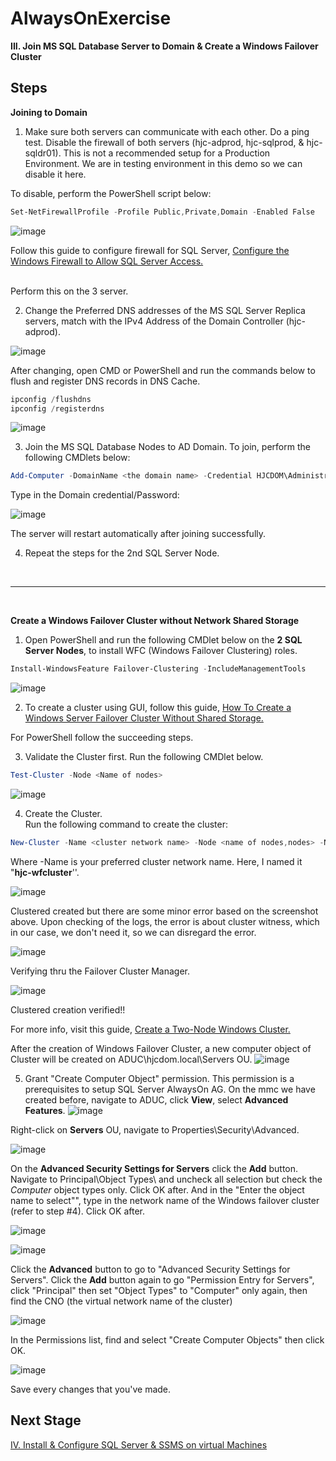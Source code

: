 # AlwaysOnExercise

**III. Join MS SQL Database Server to Domain & Create a Windows Failover Cluster**
<br/>

**Steps**
------------------------------------------------------------------------------------------------------------------------------------
**Joining to Domain**

1. Make sure both servers can communicate with each other. Do a ping test. Disable the firewall of both servers (hjc-adprod, hjc-sqlprod, & hjc-sqldr01). This is not a recommended setup for a Production Environment. We are in testing environment in this demo so we can disable it here. <br/>

To disable, perform the PowerShell script below: <br/>
```PowerShell
Set-NetFirewallProfile -Profile Public,Private,Domain -Enabled False
```
![image](https://user-images.githubusercontent.com/95063830/172056165-32b69b43-f1fd-416e-862f-8e7091b941be.png)
 <br/>
 
Follow this guide to configure firewall for SQL Server, [Configure the Windows Firewall to Allow SQL Server Access.](https://docs.microsoft.com/en-us/sql/sql-server/install/configure-the-windows-firewall-to-allow-sql-server-access?view=sql-server-ver16) <br/>
 <br/>
 
Perform this on the 3 server.

2. Change the Preferred DNS addresses of the MS SQL Server Replica servers, match with the IPv4 Address of the Domain Controller (hjc-adprod). 

![image](https://user-images.githubusercontent.com/95063830/172056382-1406bdb8-7f1e-4d1a-bd51-596b61bb4257.png)

After changing, open CMD or PowerShell and run the commands below to flush and register DNS records in DNS Cache.

```PowerShell
ipconfig /flushdns
ipconfig /registerdns
```
![image](https://user-images.githubusercontent.com/95063830/172056509-06c95782-a0d4-46f1-ba38-432cda8111be.png)

3. Join the MS SQL Database Nodes to AD Domain. To join, perform the following CMDlets below:

```PowerShell
Add-Computer -DomainName <the domain name> -Credential HJCDOM\Administrator  -Restart
```

Type in the Domain credential/Password:

![image](https://user-images.githubusercontent.com/95063830/187055932-e6e3bc39-bb31-4ec4-a5d9-4a11dab709b1.png)


The server will restart automatically after joining successfully.

4. Repeat the steps for the 2nd SQL Server Node. <br/>
<br/>

------------------------------------------------------------------------------------------------------------------------------------
<br/>

**Create a Windows Failover Cluster without Network Shared Storage**

1. Open PowerShell and run the following CMDlet below on the **2 SQL Server Nodes**, to install WFC (Windows Failover Clustering) roles.

```PowerShell
Install-WindowsFeature Failover-Clustering -IncludeManagementTools
```
![image](https://user-images.githubusercontent.com/95063830/172080500-0a3653c2-a109-49fc-9f06-37d1ed2aacd0.png)

2. To create a cluster using GUI, follow this guide, [How To Create a Windows Server Failover Cluster Without Shared Storage.](https://redmondmag.com/articles/2014/07/14/windows-server-failover-cluster.aspx)

For PowerShell follow the succeeding steps.

3. Validate the Cluster first. Run the following CMDlet below.

```PowerShell
Test-Cluster -Node <Name of nodes>
```
![image](https://user-images.githubusercontent.com/95063830/172083619-44671259-f307-4ade-8db0-0478b0f05c14.png)

4. Create the Cluster. <br/>
Run the following command to create the cluster:

```PowerShell
New-Cluster -Name <cluster network name> -Node <name of nodes,nodes> -NoStorage -StaticAddress <cluster IPv4 Address>
```
Where -Name is your preferred cluster network name. Here, I named it "**hjc-wfcluster**''.

![image](https://user-images.githubusercontent.com/95063830/172085190-3b17e090-0e86-4c5e-a48c-25aa4760b05d.png)

Clustered created but there are some minor error based on the screenshot above. Upon checking of the logs, the error is about cluster witness, which in our case, we don't need it, so we can disregard the error.

![image](https://user-images.githubusercontent.com/95063830/172085131-6b63e9f5-9e36-402b-8bd9-be2b51a7bf84.png)

Verifying thru the Failover Cluster Manager.

![image](https://user-images.githubusercontent.com/95063830/172085248-52970aaf-df75-4617-8631-48868f5f0e32.png)

Clustered creation verified!!

For more info, visit this guide, [Create a Two-Node Windows Cluster.](https://argonsys.com/microsoft-cloud/articles/create-two-node-windows-cluster/)

After the creation of Windows Failover Cluster, a new computer object of Cluster will be created on ADUC\hjcdom.local\Servers OU.
![image](https://user-images.githubusercontent.com/95063830/187057143-1e682d29-484d-4853-bca8-a3866b623bde.png)

5. Grant "Create Computer Object" permission. This permission is a prerequisites to setup SQL Server AlwaysOn AG. On the mmc we have created before, navigate to ADUC, click **View**, select **Advanced Features**. 
![image](https://user-images.githubusercontent.com/95063830/187055317-f10824da-6c98-4c3f-9b7a-6fe095be037b.png)

Right-click on **Servers** OU, navigate to Properties\Security\Advanced. 

![image](https://user-images.githubusercontent.com/95063830/187055349-10b70ba9-3a87-40c9-81e3-6aab57368c05.png)

On the **Advanced Security Settings for Servers** click the **Add** button. Navigate to Principal\Object Types\ and uncheck all selection but check the *Computer* object types only. Click OK after. And in the "Enter the object name to select"", type in the network name of the Windows failover cluster (refer to step #4).
Click OK after.

![image](https://user-images.githubusercontent.com/95063830/187055518-edf71656-2be2-4afe-9f52-c0fc440f94c6.png)

![image](https://user-images.githubusercontent.com/95063830/187127768-86efb9d6-e464-41bf-a1e4-90c06ec55c0e.png)

Click the **Advanced** button to go to "Advanced Security Settings for Servers". Click the **Add** button again to go "Permission Entry for Servers", click "Principal" then set "Object Types" to "Computer" only again, then find the CNO (the virtual network name of the cluster)

![image](https://user-images.githubusercontent.com/95063830/187128163-78df953e-e1e4-4898-8dfe-2d2a7f215d6e.png)

In the Permissions list, find and select "Create Computer Objects" then click OK.

![image](https://user-images.githubusercontent.com/95063830/187055560-c15cc45a-06a1-4339-b515-5bea6fae5fcc.png)

Save every changes that you've made.


**Next Stage**
------------------------------------------------------------------------------------------------------------------------------------

[IV. Install & Configure SQL Server & SSMS on virtual Machines](https://github.com/fortehub/AlwaysOnPractice/blob/e77e7461f693bedf89bc4c02019e6ef2189619e6/IV.%20Install%20&%20Configure%20SQL%20Server%20&%20SSMS%20on%20virtual%20Machines.md)






